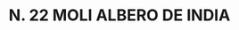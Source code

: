 ---
title: "* N. 22 MOLI ALBERO DE INDIA"
plant-name: "* N. 22"
plant-number: "022"
plant-img1: "/assets/img/plant022_verso.jpg"
plant-img2: "/assets/img/plant022.jpg"
plant-xml: "/assets/xml/plant022.xml"
plant-title: "* N. 22 MOLI ALBERO DE INDIA"
plant-taxon-link: ""
plant-taxon-content: ""
layout: single-xml
---